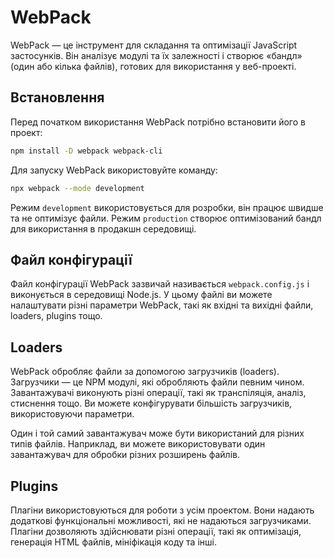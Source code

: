 # WebPack

WebPack — це інструмент для складання та оптимізації JavaScript застосунків. Він аналізує модулі та їх залежності і створює «бандл» (один або кілька файлів), готових для використання у веб-проекті.

## Встановлення

Перед початком використання WebPack потрібно встановити його в проект:

```bash
npm install -D webpack webpack-cli
```

Для запуску WebPack використовуйте команду:

```bash
npx webpack --mode development

```

Режим `development` використовується для розробки, він працює швидше та не оптимізує файли. Режим `production` створює оптимізований бандл для використання в продакшн середовищі.

## Файл конфігурації

Файл конфігурації WebPack зазвичай називається `webpack.config.js` і виконується в середовищі Node.js. У цьому файлі ви можете налаштувати різні параметри WebPack, такі як вхідні та вихідні файли, loaders, plugins тощо.

## Loaders

WebPack обробляє файли за допомогою загрузчиків (loaders). Загрузчики — це NPM модулі, які обробляють файли певним чином. Завантажувачі виконують різні операції, такі як транспіляція, аналіз, стиснення тощо. Ви можете конфігурувати більшість загрузчиків, використовуючи параметри.

Один і той самий завантажувач може бути використаний для різних типів файлів. Наприклад, ви можете використовувати один завантажувач для обробки різних розширень файлів.

## Plugins

Плагіни використовуються для роботи з усім проектом. Вони надають додаткові функціональні можливості, які не надаються загрузчиками. Плагіни дозволяють здійснювати різні операції, такі як оптимізація, генерація HTML файлів, мініфікація коду та інші.
